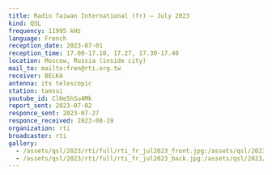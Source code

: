 ```yaml
---
title: Radio Taiwan International (fr) — July 2023
kind: QSL
frequency: 11995 kHz
language: French
reception_date: 2023-07-01
reception_time: 17.00-17.10, 17.27, 17.30-17.40
location: Moscow, Russia (inside city)
mail_to: mailto:fren@rti.org.tw
receiver: BELKA
antenna: its telescopic
station: tamsui
youtube_id: ClHe5hSu4Mk
report_sent: 2023-07-02
responce_sent: 2023-07-27
responce_received: 2023-08-19
organization: rti
broadcaster: rti
gallery:
  - /assets/qsl/2023/rti/full/rti_fr_jul2023_front.jpg:/assets/qsl/2023/rti/small/rti_fr_jul2023_front.jpg
  - /assets/qsl/2023/rti/full/rti_fr_jul2023_back.jpg:/assets/qsl/2023/rti/small/rti_fr_jul2023_back.jpg
---
```

